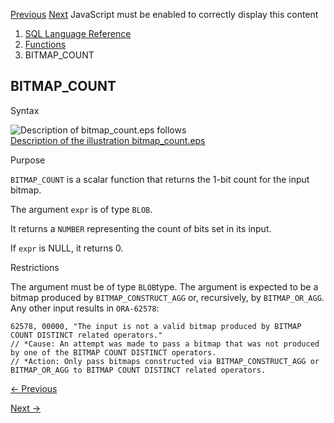 [Previous](BITMAP_CONSTRUCT_AGG.md) [Next](BITMAP_OR_AGG.md) JavaScript
must be enabled to correctly display this content

  1. [SQL Language Reference ](index.md)
  2. [Functions](Functions.md)
  3. BITMAP_COUNT

## BITMAP_COUNT

Syntax

  

![Description of bitmap_count.eps
follows](https://docs.oracle.com/en/database/oracle/oracle-database/23/sqlrf/img/bitmap_count.gif)  
[Description of the illustration bitmap_count.eps](img_text/bitmap_count.md)

  

Purpose

`BITMAP_COUNT` is a scalar function that returns the 1-bit count for the input
bitmap.

The argument `expr` is of type `BLOB`.

It returns a `NUMBER` representing the count of bits set in its input.

If `expr` is NULL, it returns 0.

Restrictions

The argument must be of type `BLOB`type. The argument is expected to be a
bitmap produced by `BITMAP_CONSTRUCT_AGG` or, recursively, by `BITMAP_OR_AGG`.
Any other input results in `ORA-62578`:

    
    
    62578, 00000, "The input is not a valid bitmap produced by BITMAP COUNT DISTINCT related operators."
    // *Cause: An attempt was made to pass a bitmap that was not produced by one of the BITMAP COUNT DISTINCT operators.
    // *Action: Only pass bitmaps constructed via BITMAP_CONSTRUCT_AGG or BITMAP_OR_AGG to BITMAP COUNT DISTINCT related operators.


[← Previous](BITMAP_CONSTRUCT_AGG.md)

[Next →](BITMAP_OR_AGG.md)
